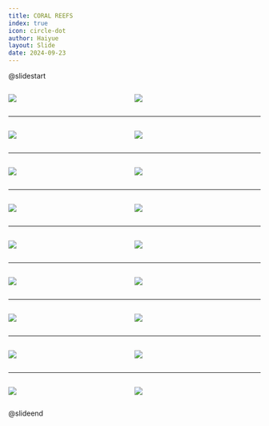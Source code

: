```yaml
---
title: CORAL REEFS
index: true
icon: circle-dot
author: Haiyue
layout: Slide
date: 2024-09-23
---
```

 
@slidestart

<div style="display:flex">
<div style="flex:1">

![](/reading/english/Level-Q/CORAL%20REEFS/001.webp)
</div>
<div style="flex:1">

![](/reading/english/Level-Q/CORAL%20REEFS/002.webp)
</div>
</div>

---

<div style="display:flex">
<div style="flex:1">

![](/reading/english/Level-Q/CORAL%20REEFS/003.webp)
</div>
<div style="flex:1">

![](/reading/english/Level-Q/CORAL%20REEFS/004.webp)
</div>
</div>

---

<div style="display:flex">
<div style="flex:1">

![](/reading/english/Level-Q/CORAL%20REEFS/005.webp)
</div>
<div style="flex:1">

![](/reading/english/Level-Q/CORAL%20REEFS/006.webp)
</div>
</div>

---

<div style="display:flex">
<div style="flex:1">

![](/reading/english/Level-Q/CORAL%20REEFS/007.webp)
</div>
<div style="flex:1">

![](/reading/english/Level-Q/CORAL%20REEFS/008.webp)
</div>
</div>

---

<div style="display:flex">
<div style="flex:1">

![](/reading/english/Level-Q/CORAL%20REEFS/009.webp)
</div>
<div style="flex:1">

![](/reading/english/Level-Q/CORAL%20REEFS/010.webp)
</div>
</div>

---

<div style="display:flex">
<div style="flex:1">

![](/reading/english/Level-Q/CORAL%20REEFS/011.webp)
</div>
<div style="flex:1">

![](/reading/english/Level-Q/CORAL%20REEFS/012.webp)
</div>
</div>

---

<div style="display:flex">
<div style="flex:1">

![](/reading/english/Level-Q/CORAL%20REEFS/013.webp)
</div>
<div style="flex:1">

![](/reading/english/Level-Q/CORAL%20REEFS/014.webp)
</div>
</div>

---

<div style="display:flex">
<div style="flex:1">

![](/reading/english/Level-Q/CORAL%20REEFS/015.webp)
</div>
<div style="flex:1">

![](/reading/english/Level-Q/CORAL%20REEFS/016.webp)
</div>
</div>

---

<div style="display:flex">
<div style="flex:1">

![](/reading/english/Level-Q/CORAL%20REEFS/017.webp)
</div>
<div style="flex:1">

![](/reading/english/Level-Q/CORAL%20REEFS/018.webp)
</div>
</div>

@slideend